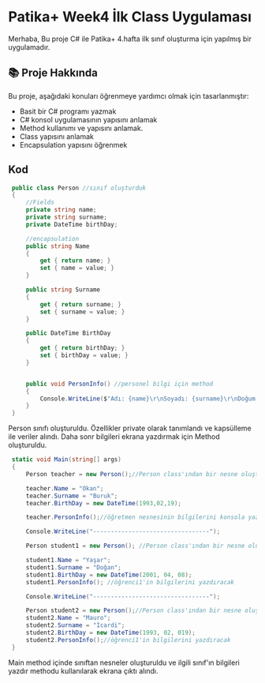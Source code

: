 # Patika+ Week4 İlk Class Uygulaması
Merhaba,
Bu proje C# ile Patika+ 4.hafta ilk sınıf oluşturma için yapılmış bir uygulamadır.

## 📚 Proje Hakkında
Bu proje, aşağıdaki konuları öğrenmeye yardımcı olmak için tasarlanmıştır:
- Basit bir C# programı yazmak
- C# konsol uygulamasının yapısını anlamak
- Method kullanımı ve yapısını anlamak.
- Class yapısını anlamak
- Encapsulation yapısını öğrenmek 


## Kod
```csharp
 public class Person //sınıf oluşturduk
 {
     //Fields
     private string name;  
     private string surname;
     private DateTime birthDay;

     //encapsulation
     public string Name
     {
         get { return name; }
         set { name = value; }
     }

     public string Surname
     {
         get { return surname; }
         set { surname = value; }
     }

     public DateTime BirthDay
     {
         get { return birthDay; }
         set { birthDay = value; }
     }


     public void PersonInfo() //personel bilgi için method
     {
         Console.WriteLine($"Adı: {name}\r\nSoyadı: {surname}\r\nDoğum Tarihi: {birthDay.ToString("dd.MM.yyyy")}");
     }
 }
```
Person sınıfı oluşturuldu. Özellikler private olarak tanımlandı ve kapsülleme ile veriler alındı. Daha sonr bilgileri ekrana yazdırmak için Method oluşturuldu.

```csharp
 static void Main(string[] args)
 {
     Person teacher = new Person();//Person class'ından bir nesne oluşturduk ve buna öğretmen dedik

     teacher.Name = "Okan";
     teacher.Surname = "Buruk";
     teacher.BirthDay = new DateTime(1993,02,19);

     teacher.PersonInfo();//öğretmen nesnesinin bilgilerini konsola yazdırıcaz

     Console.WriteLine("---------------------------------");

     Person student1 = new Person(); //Person class'ından bir nesne oluşturduk ve buna öğrenci1 dedik

     student1.Name = "Yaşar";
     student1.Surname = "Doğan";
     student1.BirthDay = new DateTime(2001, 04, 08);
     student1.PersonInfo(); //öğrenci1'in bilgilerini yazdıracak

     Console.WriteLine("---------------------------------");

     Person student2 = new Person();//Person class'ından bir nesne oluşturduk ve buna öğrenci2 dedik
     student2.Name = "Mauro";
     student2.Surname = "Icardi";
     student2.BirthDay = new DateTime(1993, 02, 019);
     student2.PersonInfo();//öğrenci1'in bilgilerini yazdıracak
 }
```
Main method içinde sınıftan nesneler oluşturuldu ve ilgili sınıf'ın bilgileri yazdır methodu kullanılarak ekrana çıktı alındı.




